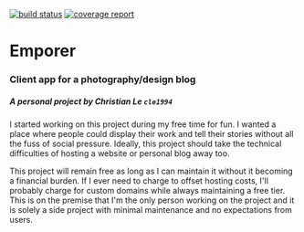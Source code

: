[![build status](https://gitlab.com/cle1994/emporer/badges/master/build.svg)](https://gitlab.com/cle1994/emporer/commits/master)
[![coverage report](https://gitlab.com/cle1994/emporer/badges/master/coverage.svg)](https://gitlab.com/cle1994/emporer/commits/master)

# Emporer
### Client app for a photography/design blog
##### A personal project by Christian Le `cle1994`


I started working on this project during my free time for fun. I wanted a place where people
could display their work and tell their stories without all the fuss of social pressure. Ideally,
this project should take the technical difficulties of hosting a website or personal blog away too.


This project will remain free as long as I can maintain it without it becoming a financial
burden. If I ever need to charge to offset hosting costs, I'll probably charge for custom domains 
while always maintaining a free tier. This is on the premise that I'm the only person working on
the project and it is solely a side project with minimal maintenance and no expectations from
users.

